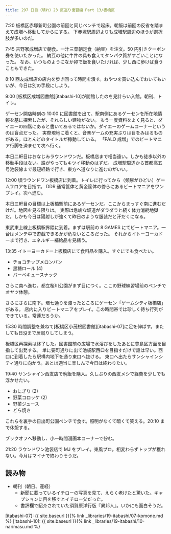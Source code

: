 ```yaml
---
title: 297 日目（晴れ）23 区巡り復習編 Part 13/板橋区
---
```


7:20 板橋区赤塚新町公園の前回と同じベンチで起床。朝飯は前回の反省を踏まえて成増へ移動してからにする。
下赤塚駅周辺よりも成増駅周辺のほうが選択肢が多いのだ。

7:45 吉野家成増店で朝食。一汁三菜朝定食（納豆）を注文。50 円引きクーポン券を使いたかった。
納豆の他に牛丼の具も食えてタンパク質がすごいことになった。
なお、いつものようになか卯で飯を食いたければ、少し西に歩けば食うこともできた。

8:10 西友成増店の店内を歩き回って時間を潰す。おやつを買い込んでおいてもいいが、今日は別の手段にしよう。

9:00 [板橋区成増図書館][itabashi-10]が開館したのを見計らい入館。朝刊、トイレ。

ゲーセン開店時刻の 10:00 に図書館を出て、駅南側にあるゲーセンを所在地情報を基に探索したが、それらしい建物がない。
もう一度資料をよく見ると、ダイエーの四階にあると書いてあるではないか。ダイエーのゲームコーナーというのは盲点だった。
実際現地に着くと、音楽ゲームの充実ぶりは目をみはるものがある。ほとんどのタイトルが稼動している。
「PALO 成増」でのビートマニア行脚を済ませて次へ行く。

本日二軒目はおなじみラウンドワンだ。板橋店まで相当遠い。しかも徒歩以外の移動手段はない。誰がやってもキツイ移動のはずだ。
成増駅周辺から首都高五号池袋線まで最短経路で行き、東方へ道なりに進むのがいい。

12:00 頃ラウンドワン板橋店に到着。トイレに行ってから（頻尿がひどい）ゲームフロアを目指す。
DDR 通常筐体と黄金筐体の傍らにあるビートマニアをワンプレイ。次へ進む。

本日三軒目の目標は上板橋駅前にあるゲーセンだ。ここからまっすぐ南に進むだけだ。地図を見る限りは。
実際は急峻な坂道がダラダラと続く体力消耗地獄だ。しかも今日は陽射しが強くて昨日のような服装だと汗だくになる。

東武東上線上板橋駅界隈に到着。まずは駅前の 8 GAMES にてビートマニア。一台はメンテ中で遊戯できるかが危ないところだった。
それからイトーヨーカドーまで行き、エネルギー補給品を見繕う。

13:35 イトーヨーカドー上板橋店にて食料品を購入。すぐにでも食べたい。

* チョコチップメロンパン
* 黒糖ロール (4)
* バーベキュースナック

さらに南へ進む。都立桜川公園がまず目につく。ここの野球練習場前のベンチでオヤツ休憩。

さらにさらに南下。環七通りを渡ったところにゲーセン「ゲームシティ板橋店」がある。
店内に入りビートマニアをプレイ。この時間帯では珍しく待ち行列ができている。常連だろうか。

15:30 時間調整を兼ねて[板橋区小茂根図書館][itabashi-07]に足を伸ばす。またしても日没まで居眠りしてしまう。

板橋区再探索は終了した。図書館前の広場で水浴びをしたあとに豊島区方面を目指して出発する。
単に要町通りに出て池袋駅西口を目指すだけで話は早い。西口に到着したら駅構内地下を通り東口へ抜ける。
東口へ出たらサンシャインシティ通りに向かう。あとは適当に楽しんで今日は終わりたい。

19:40 サンシャイン西友店で晩飯を購入。久しぶりの西友メシで経費を少しでも浮かせたい。

* おにぎり (2)
* 野菜コロッケ (2)
* 野菜ジュース
* どら焼き

これらを裏手の日出町公園ベンチで食す。照明がなくて暗くて笑える。20:10 まで休憩する。

ブックオフへ移動し、小一時間漫画本コーナーで佇む。

21:20 ラウンドワン池袋店で MJ をプレイ。東風プロ。相変わらずトップが穫れない。今月はマイナで終わりそうだ。

## 読み物

* 朝刊（朝日、産経）
  * 新聞に載っているイチローの写真を見て、えらく老けたと驚いた。キャプションに目を移すとイチロー父だった。
  * 書評欄で紹介されていた須賀原洋行版『異邦人』。いかにも面白そうだ。

[itabashi-07]: {{ site.baseurl }}{% link _libraries/19-itabashi/07-komone.md %}
[itabashi-10]: {{ site.baseurl }}{% link _libraries/19-itabashi/10-narimasu.md %}
